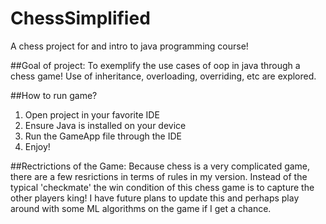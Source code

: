 # ChessSimplified
A chess project for and intro to java programming course!

##Goal of project: 
To exemplify the use cases of oop in java through a chess game! Use of inheritance, overloading, overriding, etc are explored.

##How to run game?
1. Open project in your favorite IDE
2. Ensure Java is installed on your device
3. Run the GameApp file through the IDE
4. Enjoy!

##Rectrictions of the Game: 
Because chess is a very complicated game, there are a few resrictions in terms of rules in my version. Instead of the typical 'checkmate' the win condition of this chess game is to capture the other players king! I have future plans to update this and perhaps play around with some ML algorithms on the game if I get a chance. 
